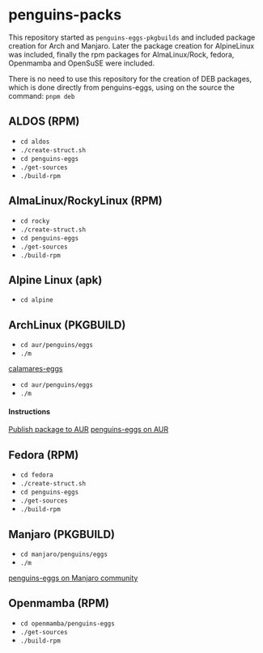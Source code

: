# penguins-packs

This repository started as `penguins-eggs-pkgbuilds` and included package creation for Arch and Manjaro. Later the package creation for AlpineLinux was included, finally the rpm packages for AlmaLinux/Rock, fedora, Openmamba and OpenSuSE were included.

There is no need to use this repository for the creation of DEB packages, which is done directly from penguins-eggs, using on the source the command: `pnpm deb`

## ALDOS  (RPM)
* `cd aldos`
*  `./create-struct.sh`
*  `cd penguins-eggs`
* `./get-sources`
* `./build-rpm`

## AlmaLinux/RockyLinux  (RPM)
* `cd rocky`
*  `./create-struct.sh`
*  `cd penguins-eggs`
* `./get-sources`
* `./build-rpm`

## Alpine Linux (apk)
* `cd alpine`

## ArchLinux (PKGBUILD)
* `cd aur/penguins/eggs`
* `./m`

[calamares-eggs](./aur/calamares-eggs)
* `cd aur/penguins/eggs`
* `./m`

#### Instructions
[Publish package to AUR](./PUBLISH.md)
[penguins-eggs on AUR](https://aur.archlinux.org/packages/penguins-eggs)

## Fedora  (RPM)
* `cd fedora`
*  `./create-struct.sh`
*  `cd penguins-eggs`
* `./get-sources`
* `./build-rpm`

## Manjaro (PKGBUILD)
* `cd manjaro/penguins/eggs`
* `./m`

[penguins-eggs on Manjaro community](https://gitlab.manjaro.org/packages/community/penguins-eggs)

## Openmamba (RPM)
* `cd openmamba/penguins-eggs`
* `./get-sources`
* `./build-rpm`
